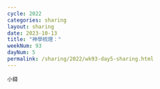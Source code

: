 ```yaml
---
cycle: 2022
categories: sharing
layout: sharing
date: 2023-10-13
title: "神學梳理："
weekNum: 93
dayNum: 5
permalink: /sharing/2022/wk93-day5-sharing.html
---
```


[](https://eccseattle.github.io/media/sharing/2022/wk093/2023-10-13-bin.m4a)

`小錢`
